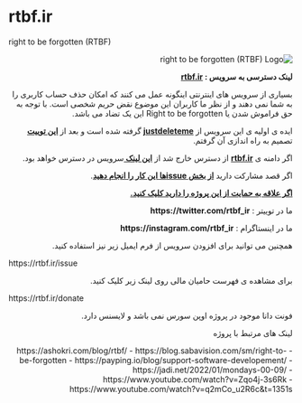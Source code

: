 # rtbf.ir
right to be forgotten (RTBF)

<div dir="rtl">

<img src="https://raw.githubusercontent.com/amirshnll/rtbf.ir/main/logo-readme.png" alt="right to be forgotten (RTBF) Logo">

<p><strong>لینک دسترسی به سرویس : <a href="http://amirshnll.github.io/rtbf.ir" title="rtbf.ir">rtbf.ir</a></strong></p>
<p>بسیاری از سرویس های اینترنتی اینگونه عمل می کنند که امکان حذف حساب کاربری را به شما نمی دهند و از نظر ما کاربران این موضوع نقض حریم شخصی است. با توجه به حق فراموش شدن یا Right to be forgotten این یک تضاد می باشد.</p>
<p>ایده ی اولیه ی این سرویس از  <strong><a target="_blank" href="https://backgroundchecks.org/justdeleteme/" title="justdeleteme">justdeleteme</a></strong> گرفته شده است و بعد از  <strong><a target="_blank" href="https://twitter.com/nima/status/1398335801042386947?s=20">این توییت</a></strong> تصمیم به راه اندازی آن گرفتم.</p>
<p>اگر دامنه ی <strong><a href="https://rtbf.ir" title="rtbf.ir">rtbf.ir</a></strong> از دسترس خارج شد از <strong><a href="http://amirshnll.github.io/rtbf.ir" title="rtbf.ir">این لینک </a></strong> سرویس در دسترس خواهد بود.</p>
<p>اگر قصد مشارکت دارید <strong><a target="_blank" href="https://github.com/amirshnll/rtbf.ir/issues/new/choose" title="rtbf.ir Source">از بخش issueها این کار را انجام دهید</a></strong>.</p>
<p><strong><a href="http://amirshnll.github.io/rtbf.ir/donate" title="حمایت مالی از پروژه">اگر علاقه به حمایت از این پروژه را دارید کلیک کنید.</a></strong></p>
<p>ما در توییتر : <strong>https://twitter.com/rtbf_ir</strong></p>
<p>ما در اینستاگرام : <strong>https://instagram.com/rtbf_ir</strong></p>
<p>همچنین می توانید برای افزودن سرویس از فرم ایمیل زیر نیز استفاده کنید.</p>
<p dir="ltr">https://rtbf.ir/issue</p>
<p>برای مشاهده ی فهرست حامیان مالی روی لینک زیر کلیک کنید.</p>
<p dir="ltr">https://rtbf.ir/donate</p>
  
  <p dir="rtl">فونت دانا موجود در پروژه اوپن سورس نمی باشد و لایسنس دارد.</p>
  
  <p>لینک های مرتبط با پروژه</p>
  - https://ashokri.com/blog/rtbf/
  - https://blog.sabavision.com/sm/right-to-be-forgotten
  - https://payping.io/blog/support-software-developement/
  - https://jadi.net/2022/01/mondays-00-09/
  - https://www.youtube.com/watch?v=Zqo4j-3s6Rk
  - https://www.youtube.com/watch?v=q2mCo_u2R6c&t=1351s
  
  
</div>
